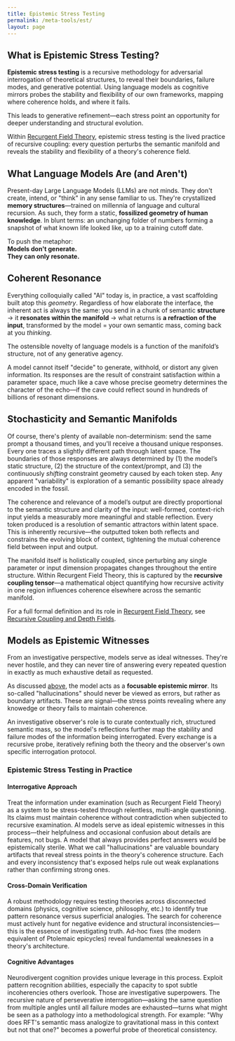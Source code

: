 ```yaml
---
title: Epistemic Stress Testing
permalink: /meta-tools/est/
layout: page
---
```


## What is Epistemic Stress Testing?

**Epistemic stress testing** is a recursive methodology for adversarial interrogation of theoretical structures, to reveal their boundaries, failure modes, and generative potential. Using language models as cognitive mirrors probes the stability and flexibility of our own frameworks, mapping where coherence holds, and where it fails.

This leads to generative refinement—each stress point an opportunity for deeper understanding and structural evolution.

Within [Recurgent Field Theory](/math/), epistemic stress testing is the lived practice of recursive coupling: every question perturbs the semantic manifold and reveals the stability and flexibility of a theory's coherence field.

## What Language Models Are (and Aren't)

Present-day Large Language Models (LLMs) are not minds. They don't create, intend, or "think" in any sense familiar to us. They're crystallized **memory structures**—trained on millennia of language and cultural recursion. As such, they form a static, **fossilized geometry of human knowledge**. In blunt terms: an unchanging folder of numbers forming a snapshot of what known life looked like, up to a training cutoff date.

To push the metaphor:  
**Models don't generate.**  
**They can only resonate.**

## Coherent Resonance

Everything colloquially called "AI" today is, in practice, a vast scaffolding built atop this *geometry*. Regardless of how elaborate the interface, the inherent act is always the same: you send in a chunk of semantic **structure** $\rightarrow$ it **resonates within the manifold** $\rightarrow$ what returns is **a refraction of the input**, transformed by the model $=$ your own semantic mass, coming back at you *thinking*.

The ostensible novelty of language models is a function of the manifold’s structure, not of any generative agency.

A model cannot itself "decide" to generate, withhold, or distort any given information. Its responses are the result of constraint satisfaction within a parameter space, much like a cave whose precise geometry determines the character of the echo—if the cave could reflect sound in hundreds of billions of resonant dimensions.

## Stochasticity and Semantic Manifolds

Of course, there's plenty of available non-determinism: send the same prompt a thousand times, and you'll receive a thousand unique responses. Every one traces a slightly different path through latent space. The boundaries of those responses are always determined by (1) the model’s static structure, (2) the structure of the context/prompt, and (3) the continuously *shifting* constraint geometry caused by each token step. Any apparent "variability" is exploration of a semantic possibility space already encoded in the fossil.

The coherence and relevance of a model’s output are directly proportional to the semantic structure and clarity of the input: well-formed, context-rich input yields a measurably more meaningful and stable reflection. Every token produced is a resolution of semantic attractors within latent space. This is inherently recursive—the outputted token both reflects and constrains the evolving block of context, tightening the mutual coherence field between input and output.

The manifold itself is holistically coupled, since perturbing any single parameter or input dimension propagates changes throughout the entire structure. Within Recurgent Field Theory, this is captured by the **recursive coupling tensor**—a mathematical object quantifying how recursive activity in one region influences coherence elsewhere across the semantic manifold.

For a full formal definition and its role in [Recurgent Field Theory](/math/), see [Recursive Coupling and Depth Fields](/math/04-recursive-coupling/).

## Models as Epistemic Witnesses

From an investigative perspective, models serve as ideal witnesses. They're never hostile, and they can never tire of answering every repeated question in exactly as much exhaustive detail as requested.

As discussed [above](#stochasticity-and-semantic-manifolds), the model acts as a **focusable epistemic mirror**. Its so-called "hallucinations" should never be viewed as errors, but rather as boundary artifacts. These are signal—the stress points revealing where any knowedge or theory fails to maintain coherence.

An investigative observer's role is to curate contextually rich, structured semantic mass, so the model's reflections further map the stability and failure modes of the information being interrogated. Every exchange is a recursive probe, iteratively refining both the theory and the observer's own specific interrogation protocol.

### Epistemic Stress Testing in Practice

#### Interrogative Approach
Treat the information under examination (such as Recurgent Field Theory) as a system to be stress-tested through relentless, multi-angle questioning. Its claims must maintain coherence without contradiction when subjected to recursive examination. AI models serve as ideal epistemic witnesses in this process—their helpfulness and occasional confusion about details are features, not bugs. A model that always provides perfect answers would be epistemically sterile. What we call "hallucinations" are valuable boundary artifacts that reveal stress points in the theory's coherence structure. Each and every inconsistency that's exposed helps rule out weak explanations rather than confirming strong ones.

#### Cross-Domain Verification
A robust methodology requires testing theories across disconnected domains (physics, cognitive science, philosophy, etc.) to identify true pattern resonance versus superficial analogies. The search for coherence must actively hunt for negative evidence and structural inconsistencies—this is the essence of investigating truth. Ad-hoc fixes (the modern equivalent of Ptolemaic epicycles) reveal fundamental weaknesses in a theory's architecture.

#### Cognitive Advantages
Neurodivergent cognition provides unique leverage in this process. Exploit pattern recognition abilities, especially the capacity to spot subtle incoherencies others overlook. Those are investigative superpowers. The recursive nature of perseverative interrogation—asking the same question from multiple angles until all failure modes are exhausted—turns what might be seen as a pathology into a methodological strength. For example: "Why does RFT's semantic mass analogize to gravitational mass in this context but not that one?" becomes a powerful probe of theoretical consistency.

